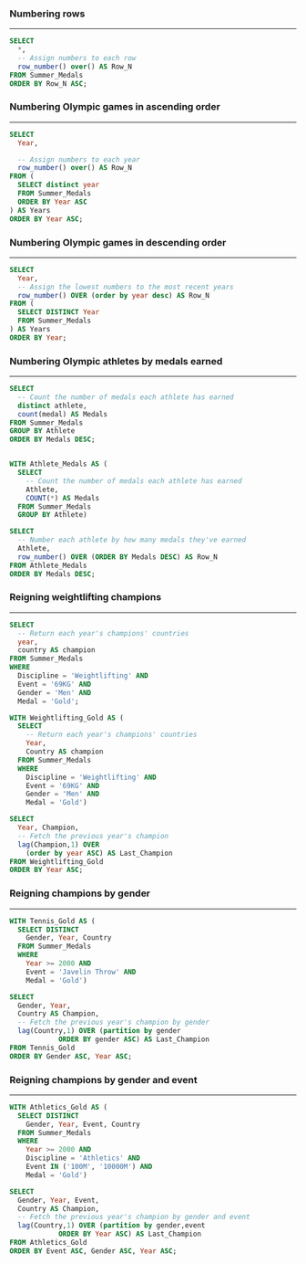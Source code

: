 ### Numbering rows
__________________________
```sql
SELECT
  *,
  -- Assign numbers to each row
  row_number() over() AS Row_N
FROM Summer_Medals
ORDER BY Row_N ASC;
```

### Numbering Olympic games in ascending order
__________________________
```sql
SELECT
  Year,

  -- Assign numbers to each year
  row_number() over() AS Row_N
FROM (
  SELECT distinct year
  FROM Summer_Medals
  ORDER BY Year ASC
) AS Years
ORDER BY Year ASC;
```

### Numbering Olympic games in descending order
__________________________
```sql
SELECT
  Year,
  -- Assign the lowest numbers to the most recent years
  row_number() OVER (order by year desc) AS Row_N
FROM (
  SELECT DISTINCT Year
  FROM Summer_Medals
) AS Years
ORDER BY Year;
```

### Numbering Olympic athletes by medals earned
__________________________
```sql
SELECT
  -- Count the number of medals each athlete has earned
  distinct athlete,
  count(medal) AS Medals
FROM Summer_Medals
GROUP BY Athlete
ORDER BY Medals DESC;


WITH Athlete_Medals AS (
  SELECT
    -- Count the number of medals each athlete has earned
    Athlete,
    COUNT(*) AS Medals
  FROM Summer_Medals
  GROUP BY Athlete)

SELECT
  -- Number each athlete by how many medals they've earned
  Athlete,
  row_number() OVER (ORDER BY Medals DESC) AS Row_N
FROM Athlete_Medals
ORDER BY Medals DESC;
```

### Reigning weightlifting champions
__________________________
```sql
SELECT
  -- Return each year's champions' countries
  year,
  country AS champion
FROM Summer_Medals
WHERE
  Discipline = 'Weightlifting' AND
  Event = '69KG' AND
  Gender = 'Men' AND
  Medal = 'Gold';

WITH Weightlifting_Gold AS (
  SELECT
    -- Return each year's champions' countries
    Year,
    Country AS champion
  FROM Summer_Medals
  WHERE
    Discipline = 'Weightlifting' AND
    Event = '69KG' AND
    Gender = 'Men' AND
    Medal = 'Gold')

SELECT
  Year, Champion,
  -- Fetch the previous year's champion
  lag(Champion,1) OVER
    (order by year ASC) AS Last_Champion
FROM Weightlifting_Gold
ORDER BY Year ASC;
```

### Reigning champions by gender
__________________________
```sql
WITH Tennis_Gold AS (
  SELECT DISTINCT
    Gender, Year, Country
  FROM Summer_Medals
  WHERE
    Year >= 2000 AND
    Event = 'Javelin Throw' AND
    Medal = 'Gold')

SELECT
  Gender, Year,
  Country AS Champion,
  -- Fetch the previous year's champion by gender
  lag(Country,1) OVER (partition by gender
            ORDER BY gender ASC) AS Last_Champion
FROM Tennis_Gold
ORDER BY Gender ASC, Year ASC;
```

### Reigning champions by gender and event
__________________________
```sql
WITH Athletics_Gold AS (
  SELECT DISTINCT
    Gender, Year, Event, Country
  FROM Summer_Medals
  WHERE
    Year >= 2000 AND
    Discipline = 'Athletics' AND
    Event IN ('100M', '10000M') AND
    Medal = 'Gold')

SELECT
  Gender, Year, Event,
  Country AS Champion,
  -- Fetch the previous year's champion by gender and event
  lag(Country,1) OVER (partition by gender,event
            ORDER BY Year ASC) AS Last_Champion
FROM Athletics_Gold
ORDER BY Event ASC, Gender ASC, Year ASC;
```

